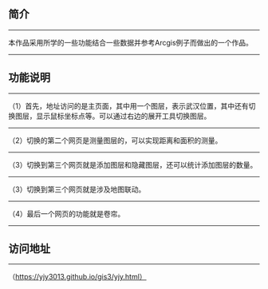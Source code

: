 ## 简介
***
本作品采用所学的一些功能结合一些数据并参考Arcgis例子而做出的一个作品。
***
## 功能说明
***
（1）首先，地址访问的是主页面，其中用一个图层，表示武汉位置，其中还有切换图层，显示鼠标坐标点等。可以通过右边的展开工具切换图层。
***
（2）切换的第二个网页是测量图层的，可以实现距离和面积的测量。
***
（3）切换到第三个网页就是添加图层和隐藏图层，还可以统计添加图层的数量。
***
（3）切换到第三个网页就是涉及地图联动。
***
（4）最后一个网页的功能就是卷帘。
***
## 访问地址
***
（https://yjy3013.github.io/gis3/yjy.html）
